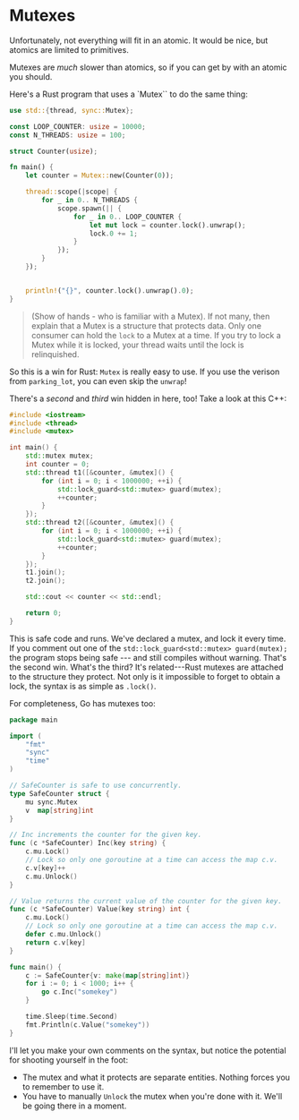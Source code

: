 # Mutexes

Unfortunately, not everything will fit in an atomic. It would be nice, but atomics are limited to primitives.

Mutexes are *much* slower than atomics, so if you can get by with an atomic you should.

Here's a Rust program that uses a `Mutex`` to do the same thing:

```rust
use std::{thread, sync::Mutex};

const LOOP_COUNTER: usize = 10000;
const N_THREADS: usize = 100;

struct Counter(usize);

fn main() {
    let counter = Mutex::new(Counter(0));

    thread::scope(|scope| {
        for _ in 0.. N_THREADS {
            scope.spawn(|| {
                for _ in 0.. LOOP_COUNTER {
                    let mut lock = counter.lock().unwrap();
                    lock.0 += 1;
                }
            });
        }
    });


    println!("{}", counter.lock().unwrap().0);
}
```

> (Show of hands - who is familiar with a Mutex). If not many, then explain that a Mutex is a structure that protects data. Only one consumer can hold the `lock` to a Mutex at a time. If you try to lock a Mutex while it is locked, your thread waits until the lock is relinquished.

So this is a win for Rust: `Mutex` is really easy to use. If you use the verison from `parking_lot`, you can even skip the `unwrap`!

There's a *second* and *third* win hidden in here, too! Take a look at this C++:

```cpp
#include <iostream>
#include <thread>
#include <mutex>

int main() {
    std::mutex mutex;
    int counter = 0;
    std::thread t1([&counter, &mutex]() {
        for (int i = 0; i < 1000000; ++i) {
            std::lock_guard<std::mutex> guard(mutex);
            ++counter;
        }
    });
    std::thread t2([&counter, &mutex]() {
        for (int i = 0; i < 1000000; ++i) {
            std::lock_guard<std::mutex> guard(mutex);
            ++counter;
        }
    });
    t1.join();
    t2.join();

    std::cout << counter << std::endl;

    return 0;
}
```

This is safe code and runs. We've declared a mutex, and lock it every time. If you comment out one of the `std::lock_guard<std::mutex> guard(mutex);` the program stops being safe --- and still compiles without warning. That's the second win. What's the third? It's related---Rust mutexes are attached to the structure they protect. Not only is it impossible to forget to obtain a lock, the syntax is as simple as `.lock()`.

For completeness, Go has mutexes too:

```go
package main

import (
	"fmt"
	"sync"
	"time"
)

// SafeCounter is safe to use concurrently.
type SafeCounter struct {
	mu sync.Mutex
	v  map[string]int
}

// Inc increments the counter for the given key.
func (c *SafeCounter) Inc(key string) {
	c.mu.Lock()
	// Lock so only one goroutine at a time can access the map c.v.
	c.v[key]++
	c.mu.Unlock()
}

// Value returns the current value of the counter for the given key.
func (c *SafeCounter) Value(key string) int {
	c.mu.Lock()
	// Lock so only one goroutine at a time can access the map c.v.
	defer c.mu.Unlock()
	return c.v[key]
}

func main() {
	c := SafeCounter{v: make(map[string]int)}
	for i := 0; i < 1000; i++ {
		go c.Inc("somekey")
	}

	time.Sleep(time.Second)
	fmt.Println(c.Value("somekey"))
}
```

I'll let you make your own comments on the syntax, but notice the potential for shooting yourself in the foot:

* The mutex and what it protects are separate entities. Nothing forces you to remember to use it.
* You have to manually `Unlock` the mutex when you're done with it. We'll be going there in a moment.
